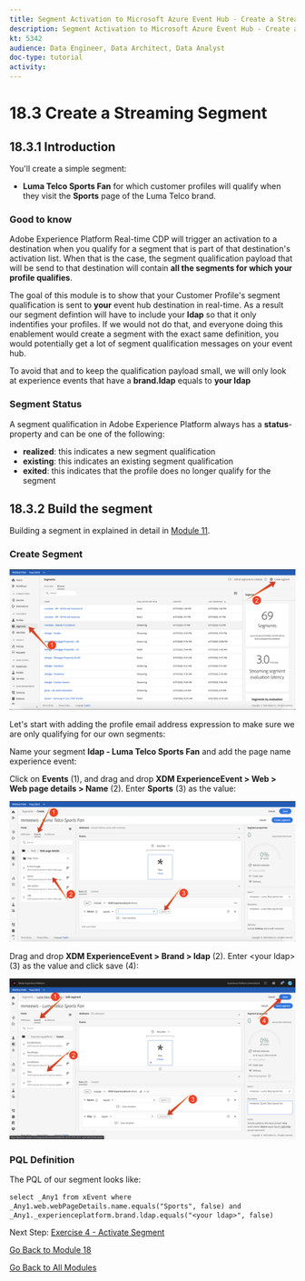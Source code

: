 ```yaml
---
title: Segment Activation to Microsoft Azure Event Hub - Create a Streaming Segment
description: Segment Activation to Microsoft Azure Event Hub - Create a Streaming Segment
kt: 5342
audience: Data Engineer, Data Architect, Data Analyst
doc-type: tutorial
activity: 
---
```


# 18.3 Create a Streaming Segment

## 18.3.1 Introduction

You'll create a simple segment:

- **Luma Telco Sports Fan** for which customer profiles will qualify when they visit the **Sports** page of the Luma Telco brand. 

### Good to know

Adobe Experience Platform Real-time CDP will trigger an activation to a destination when you qualify for a segment that is part of that destination's activation list. When that is the case, the segment qualification payload that will be send to that destination will contain **all the segments for which your profile qualifies**. 

The goal of this module is to show that your Customer Profile's segment qualification is sent to **your** event hub destination in real-time. As a result our segment defintion will have to include your **ldap** so that it only indentifies your profiles. If we would not do that, and everyone doing this enablement would create a segment with the exact same definition, you would potentially get a lot of segment qualification messages on your event hub. 

To avoid that and to keep the qualification payload small, we will only look at experience events that have a **brand.ldap** equals to **your ldap**

### Segment Status

A segment qualification in Adobe Experience Platform always has a **status**-property and can be one of the following:

- **realized**: this indicates a new segment qualification
- **existing**: this indicates an existing segment qualification
- **exited**: this indicates that the profile does no longer qualify for the segment

## 18.3.2 Build the segment

Building a segment in explained in detail in [Module 11](../module11/real-time-cdp-build-a-segment-take-action.md).

### Create Segment

![4-01-create-segment.png](./images/4-01-create-segment.png)

Let's start with adding the profile email address expression to make sure we are only qualifying for our own segments:

Name your segment **ldap - Luma Telco Sports Fan** and add the page name experience event:

Click on **Events** (1), and drag and drop **XDM ExperienceEvent &gt; Web &gt; Web page details &gt; Name** (2). Enter **Sports** (3) as the value:

![4-05-create-ee-2.png](./images/4-05-create-ee-2.png)

Drag and drop **XDM ExperienceEvent &gt; Brand &gt; ldap** (2). Enter &lt;your ldap&gt; (3) as the value and click save (4):

![4-05-create-ee-2-brand.png](./images/4-05-create-ee-2-brand.png)

### PQL Definition

The PQL of our segment looks like:

```code
select _Any1 from xEvent where _Any1.web.webPageDetails.name.equals("Sports", false) and _Any1._experienceplatform.brand.ldap.equals("<your ldap>", false)
```

Next Step: [Exercise 4 - Activate Segment](./ex4.md)

[Go Back to Module 18](./segment-activation-microsoft-azure-eventhub.md)

[Go Back to All Modules](./../../overview.md)